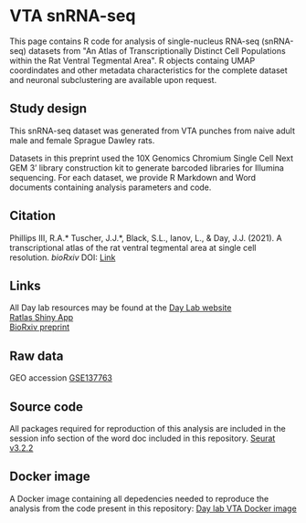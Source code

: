 # **VTA snRNA-seq**


This page contains R code for analysis of single-nucleus RNA-seq (snRNA-seq) datasets from "An Atlas of Transcriptionally Distinct Cell Populations within the Rat Ventral Tegmental Area".  R objects containg UMAP coordindates and other metadata characteristics for the complete dataset and neuronal subclustering are available upon request. 


## **Study design**

This snRNA-seq dataset was generated from VTA punches from naive adult male and female Sprague Dawley rats.  

Datasets in this preprint used the 10X Genomics Chromium Single Cell Next GEM 3’ library construction kit to generate barcoded libraries for Illumina sequencing. For each dataset, we provide R Markdown and Word documents containing analysis parameters and code.  


## **Citation**

Phillips III, R.A.* Tuscher, J.J.*, Black, S.L., Ianov, L., & Day, J.J. (2021). A transcriptional atlas of the rat ventral tegmental area at single cell resolution. *bioRxiv* DOI:
[Link]()


## **Links**

All Day lab resources may be found at the [Day Lab website](http://day-lab.org/resources)  
[Ratlas Shiny App](https://day-lab.shinyapps.io/ratlas/)  
[BioRxiv preprint]()  


## **Raw data**

GEO accession [GSE137763]()  


## **Source code**
All packages required for reproduction of this analysis are included in the session info section of the word doc included in this repository.
[Seurat v3.2.2](https://github.com/satijalab/seurat)  

## **Docker image**
A Docker image containing all depedencies needed to reproduce the analysis from the code present in this repository: [Day lab VTA Docker image](https://hub.docker.com/r/daylabprojects/daylab_rat_vta_snrna)
